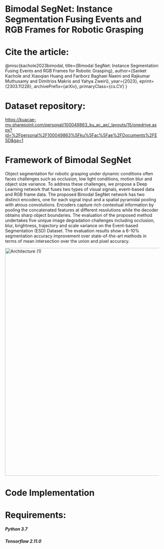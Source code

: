 # Bimodal SegNet: Instance Segmentation Fusing Events and RGB Frames for Robotic Grasping

# Cite the article:
@misc{kachole2023bimodal, 
      title={Bimodal SegNet: Instance Segmentation Fusing Events and RGB Frames for Robotic Grasping}, 
      author={Sanket Kachole and Xiaoqian Huang and Fariborz Baghaei Naeini and Rajkumar Muthusamy and Dimitrios Makris and Yahya Zweiri},
      year={2023},
      eprint={2303.11228},
      archivePrefix={arXiv},
      primaryClass={cs.CV}
}

# Dataset repository:
https://kuacae-my.sharepoint.com/personal/100049863_ku_ac_ae/_layouts/15/onedrive.aspx?id=%2Fpersonal%2F100049863%5Fku%5Fac%5Fae%2FDocuments%2FESD&ga=1


# Framework of Bimodal SegNet

Object segmentation for robotic grasping under dynamic conditions often faces challenges such as occlusion, low light conditions, motion blur and object size variance. To address these challenges, we propose a Deep Learning network that fuses two types of visual signals, event-based data and RGB  frame data. The proposed Bimodal SegNet network has two distinct encoders,  one for each signal input and a spatial pyramidal pooling with atrous convolutions. Encoders capture rich contextual information by pooling the concatenated features at different resolutions while the decoder obtains sharp object boundaries. The evaluation of the proposed method undertakes five unique image degradation challenges including occlusion, blur, brightness, trajectory and scale variance on the Event-based Segmentation (ESD) Dataset. The evaluation results show a 6-10\% segmentation accuracy improvement over state-of-the-art methods in terms of mean intersection over the union and pixel accuracy.

  <img width="746" alt="Architecture (1)" src="https://user-images.githubusercontent.com/43345233/226172600-fc122bdd-4d5e-45c9-b716-f18d89dc0598.png">

# Code Implementation

# Requirements:
#####  Python 3.7 
##### Tensorflow 2.11.0







